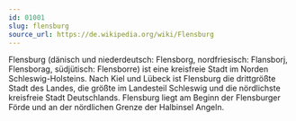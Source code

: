 ```yaml
---
id: 01001
slug: flensburg
source_url: https://de.wikipedia.org/wiki/Flensburg
---
```


Flensburg (dänisch und niederdeutsch: Flensborg, nordfriesisch: Flansborj, Flensborag, südjütisch: Flensborre) ist eine kreisfreie Stadt im Norden Schleswig-Holsteins. Nach Kiel und Lübeck ist Flensburg die drittgrößte Stadt des Landes, die größte im Landesteil Schleswig und die nördlichste kreisfreie Stadt Deutschlands. Flensburg liegt am Beginn der Flensburger Förde und an der nördlichen Grenze der Halbinsel Angeln.
